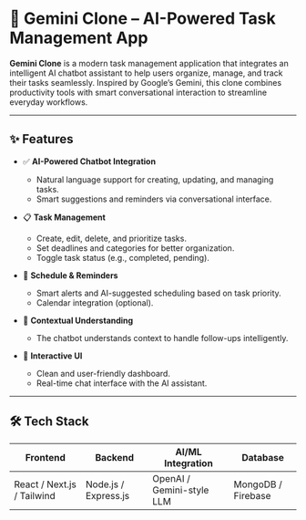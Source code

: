 # 🚀 Gemini Clone – AI-Powered Task Management App

**Gemini Clone** is a modern task management application that integrates an intelligent AI chatbot assistant to help users organize, manage, and track their tasks seamlessly. Inspired by Google’s Gemini, this clone combines productivity tools with smart conversational interaction to streamline everyday workflows.

---

## ✨ Features

- ✅ **AI-Powered Chatbot Integration**
  - Natural language support for creating, updating, and managing tasks.
  - Smart suggestions and reminders via conversational interface.

- 📋 **Task Management**
  - Create, edit, delete, and prioritize tasks.
  - Set deadlines and categories for better organization.
  - Toggle task status (e.g., completed, pending).

- 📅 **Schedule & Reminders**
  - Smart alerts and AI-suggested scheduling based on task priority.
  - Calendar integration (optional).

- 🧠 **Contextual Understanding**
  - The chatbot understands context to handle follow-ups intelligently.

- 💬 **Interactive UI**
  - Clean and user-friendly dashboard.
  - Real-time chat interface with the AI assistant.

---

## 🛠️ Tech Stack

| Frontend     | Backend       | AI/ML Integration     | Database      |
|--------------|----------------|------------------------|----------------|
| React / Next.js / Tailwind | Node.js / Express.js | OpenAI / Gemini-style LLM | MongoDB / Firebase |

